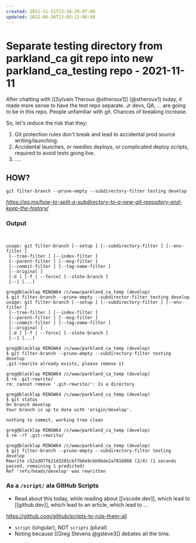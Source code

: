 ```yaml
---
created: 2021-11-11T13:18:29-07:00
updated: 2022-06-26T13:05:12-06:00
---
```

# Separate testing directory from parkland_ca git repo into new parkland_ca_testing repo - 2021-11-11

After chatting with [[Sylvain Theroux @stheroux1]] (@stheroux1) today, it made more sense to have the test repo separate.
Jr devs, QA, ... are going to be in this repo.
People unfamiliar with git.
Chances of breaking increase.

So, let's reduce the risk that they:

1. Git protection rules don't break and lead to accidental prod source writing/launching.
2. Accidental launches, or needles deploys, or complicated deploy scripts, required to avoid tests going live.
3. ....



## HOW?



```shell
git filter-branch --prune-empty --subdirectory-filter testing develop
```

*https://ao.ms/how-to-split-a-subdirectory-to-a-new-git-repository-and-keep-the-history/*


### Output

```shell
       

usage: git filter-branch [--setup ] [--subdirectory-filter ] [--env-filter ] 
 [--tree-filter ] [--index-filter ] 
 [--parent-filter ] [--msg-filter ] 
 [--commit-filter ] [--tag-name-filter ] 
 [--original ] 
 [-d ] [-f | --force] [--state-branch ] 
 [--] [...] 
 
greg@blacklap MINGW64 /c/www/parkland_ca_temp (develop) 
$ git filter-branch --prune-empty --subdirector-filter testing develop 
usage: git filter-branch [--setup ] [--subdirectory-filter ] [--env-filter ] 
 [--tree-filter ] [--index-filter ] 
 [--parent-filter ] [--msg-filter ] 
 [--commit-filter ] [--tag-name-filter ] 
 [--original ] 
 [-d ] [-f | --force] [--state-branch ] 
 [--] [...] 
 
greg@blacklap MINGW64 /c/www/parkland_ca_temp (develop) 
$ git filter-branch --prune-empty --subdirectory-filter testing develop 
.git-rewrite already exists, please remove it 
 
greg@blacklap MINGW64 /c/www/parkland_ca_temp (develop) 
$ rm .git-rewrite/ 
rm: cannot remove '.git-rewrite/': Is a directory 
 
greg@blacklap MINGW64 /c/www/parkland_ca_temp (develop) 
$ git status 
On branch develop 
Your branch is up to date with 'origin/develop'. 
 
nothing to commit, working tree clean 
 
greg@blacklap MINGW64 /c/www/parkland_ca_temp (develop) 
$ rm -rf .git-rewrite/ 
 
greg@blacklap MINGW64 /c/www/parkland_ca_temp (develop) 
$ git filter-branch --prune-empty --subdirectory-filter testing develop 
Rewrite c52a3077621d3201cbf7b6e9cbb9bde2a7816088 (2/4) (1 seconds passed, remaining 1 predicted) 
Ref 'refs/heads/develop' was rewritten
```



### As a `/script/` ala GitHub Scripts

- Read about this today, while reading about [[vscode.dev]], which lead to [[github.dev]], which lead to an article, which lead to ...

https://github.com/github/scripts-to-rule-them-all

- `script` (singular), NOT `scripts` (plural) 
- Noting because [[Greg Stevens @gsteve3]] debates all the time.




